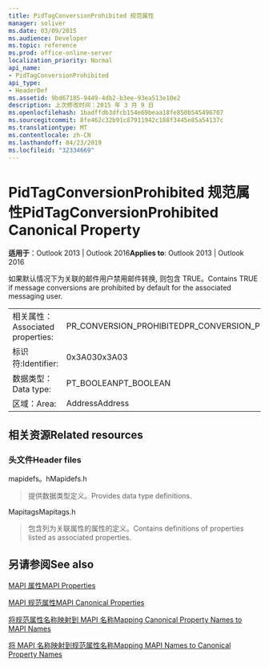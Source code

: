 ```yaml
---
title: PidTagConversionProhibited 规范属性
manager: soliver
ms.date: 03/09/2015
ms.audience: Developer
ms.topic: reference
ms.prod: office-online-server
localization_priority: Normal
api_name:
- PidTagConversionProhibited
api_type:
- HeaderDef
ms.assetid: 9bd67185-9449-4db2-b3ee-93ea513e10e2
description: 上次修改时间：2015 年 3 月 9 日
ms.openlocfilehash: 1badffdb3dfcb154e69beaa18fe850b545496707
ms.sourcegitcommit: 8fe462c32b91c87911942c188f3445e85a54137c
ms.translationtype: MT
ms.contentlocale: zh-CN
ms.lasthandoff: 04/23/2019
ms.locfileid: "32334669"
---
```

# <a name="pidtagconversionprohibited-canonical-property"></a><span data-ttu-id="1f86b-103">PidTagConversionProhibited 规范属性</span><span class="sxs-lookup"><span data-stu-id="1f86b-103">PidTagConversionProhibited Canonical Property</span></span>

  
  
<span data-ttu-id="1f86b-104">**适用于**：Outlook 2013 | Outlook 2016</span><span class="sxs-lookup"><span data-stu-id="1f86b-104">**Applies to**: Outlook 2013 | Outlook 2016</span></span> 
  
<span data-ttu-id="1f86b-105">如果默认情况下为关联的邮件用户禁用邮件转换, 则包含 TRUE。</span><span class="sxs-lookup"><span data-stu-id="1f86b-105">Contains TRUE if message conversions are prohibited by default for the associated messaging user.</span></span>
  
|||
|:-----|:-----|
|<span data-ttu-id="1f86b-106">相关属性：</span><span class="sxs-lookup"><span data-stu-id="1f86b-106">Associated properties:</span></span>  <br/> |<span data-ttu-id="1f86b-107">PR_CONVERSION_PROHIBITED</span><span class="sxs-lookup"><span data-stu-id="1f86b-107">PR_CONVERSION_PROHIBITED</span></span>  <br/> |
|<span data-ttu-id="1f86b-108">标识符:</span><span class="sxs-lookup"><span data-stu-id="1f86b-108">Identifier:</span></span>  <br/> |<span data-ttu-id="1f86b-109">0x3A03</span><span class="sxs-lookup"><span data-stu-id="1f86b-109">0x3A03</span></span>  <br/> |
|<span data-ttu-id="1f86b-110">数据类型：</span><span class="sxs-lookup"><span data-stu-id="1f86b-110">Data type:</span></span>  <br/> |<span data-ttu-id="1f86b-111">PT_BOOLEAN</span><span class="sxs-lookup"><span data-stu-id="1f86b-111">PT_BOOLEAN</span></span>  <br/> |
|<span data-ttu-id="1f86b-112">区域：</span><span class="sxs-lookup"><span data-stu-id="1f86b-112">Area:</span></span>  <br/> |<span data-ttu-id="1f86b-113">Address</span><span class="sxs-lookup"><span data-stu-id="1f86b-113">Address</span></span>  <br/> |
   
## <a name="related-resources"></a><span data-ttu-id="1f86b-114">相关资源</span><span class="sxs-lookup"><span data-stu-id="1f86b-114">Related resources</span></span>

### <a name="header-files"></a><span data-ttu-id="1f86b-115">头文件</span><span class="sxs-lookup"><span data-stu-id="1f86b-115">Header files</span></span>

<span data-ttu-id="1f86b-116">mapidefs。h</span><span class="sxs-lookup"><span data-stu-id="1f86b-116">Mapidefs.h</span></span>
  
> <span data-ttu-id="1f86b-117">提供数据类型定义。</span><span class="sxs-lookup"><span data-stu-id="1f86b-117">Provides data type definitions.</span></span>
    
<span data-ttu-id="1f86b-118">Mapitags</span><span class="sxs-lookup"><span data-stu-id="1f86b-118">Mapitags.h</span></span>
  
> <span data-ttu-id="1f86b-119">包含列为关联属性的属性的定义。</span><span class="sxs-lookup"><span data-stu-id="1f86b-119">Contains definitions of properties listed as associated properties.</span></span>
    
## <a name="see-also"></a><span data-ttu-id="1f86b-120">另请参阅</span><span class="sxs-lookup"><span data-stu-id="1f86b-120">See also</span></span>



[<span data-ttu-id="1f86b-121">MAPI 属性</span><span class="sxs-lookup"><span data-stu-id="1f86b-121">MAPI Properties</span></span>](mapi-properties.md)
  
[<span data-ttu-id="1f86b-122">MAPI 规范属性</span><span class="sxs-lookup"><span data-stu-id="1f86b-122">MAPI Canonical Properties</span></span>](mapi-canonical-properties.md)
  
[<span data-ttu-id="1f86b-123">将规范属性名称映射到 MAPI 名称</span><span class="sxs-lookup"><span data-stu-id="1f86b-123">Mapping Canonical Property Names to MAPI Names</span></span>](mapping-canonical-property-names-to-mapi-names.md)
  
[<span data-ttu-id="1f86b-124">将 MAPI 名称映射到规范属性名称</span><span class="sxs-lookup"><span data-stu-id="1f86b-124">Mapping MAPI Names to Canonical Property Names</span></span>](mapping-mapi-names-to-canonical-property-names.md)

